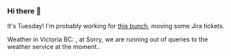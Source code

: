 ### Hi there :wave:

It's Tuesday! I'm probably working for [this bunch](https://github.com/kohofinancial), moving some Jira tickets.

Weather in Victoria BC: , at Sorry, we are running out of queries to the weather service at the moment..
